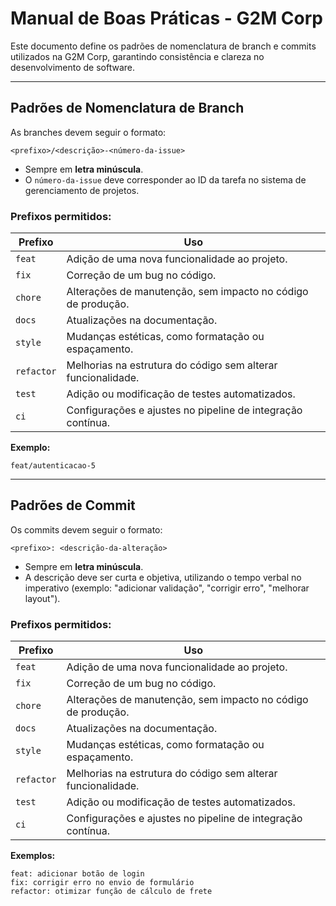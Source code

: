 # Manual de Boas Práticas - G2M Corp

Este documento define os padrões de nomenclatura de branch e commits utilizados na G2M Corp, garantindo consistência e clareza no desenvolvimento de software.

---

## Padrões de Nomenclatura de Branch

As branches devem seguir o formato:
```
<prefixo>/<descrição>-<número-da-issue>
```
- Sempre em **letra minúscula**.
- O `número-da-issue` deve corresponder ao ID da tarefa no sistema de gerenciamento de projetos.

### Prefixos permitidos:

| Prefixo   | Uso                                                             |
|-----------|-----------------------------------------------------------------|
| `feat`    | Adição de uma nova funcionalidade ao projeto.                   |
| `fix`     | Correção de um bug no código.                                   |
| `chore`   | Alterações de manutenção, sem impacto no código de produção.    |
| `docs`    | Atualizações na documentação.                                   |
| `style`   | Mudanças estéticas, como formatação ou espaçamento.             |
| `refactor`| Melhorias na estrutura do código sem alterar funcionalidade.    |
| `test`    | Adição ou modificação de testes automatizados.                  |
| `ci`      | Configurações e ajustes no pipeline de integração contínua.     |

**Exemplo:**
```
feat/autenticacao-5
```

---

## Padrões de Commit

Os commits devem seguir o formato:
```
<prefixo>: <descrição-da-alteração>
```
- Sempre em **letra minúscula**.
- A descrição deve ser curta e objetiva, utilizando o tempo verbal no imperativo (exemplo: "adicionar validação", "corrigir erro", "melhorar layout").

### Prefixos permitidos:

| Prefixo   | Uso                                                             |
|-----------|-----------------------------------------------------------------|
| `feat`    | Adição de uma nova funcionalidade ao projeto.                   |
| `fix`     | Correção de um bug no código.                                   |
| `chore`   | Alterações de manutenção, sem impacto no código de produção.    |
| `docs`    | Atualizações na documentação.                                   |
| `style`   | Mudanças estéticas, como formatação ou espaçamento.             |
| `refactor`| Melhorias na estrutura do código sem alterar funcionalidade.    |
| `test`    | Adição ou modificação de testes automatizados.                  |
| `ci`      | Configurações e ajustes no pipeline de integração contínua.     |

**Exemplos:**
```
feat: adicionar botão de login
fix: corrigir erro no envio de formulário
refactor: otimizar função de cálculo de frete
```
